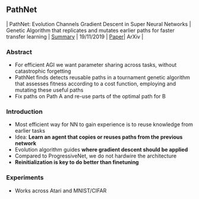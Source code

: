 ## PathNet
| PathNet: Evolution Channels Gradient Descent in Super Neural Networks | Genetic Algorithm that replicates and mutates earlier paths for faster transfer learning | [Summary](./paper-summary/deep-rl/pathnet.md) | 19/11/2019 | [Paper](https://arxiv.org/pdf/1701.08734.pdf)| ArXiv | 

### Abstract 
- For efficient AGI we want parameter sharing across tasks, without catastrophic forgetting
- PathNet finds detects reusable paths in a tournament genetic algorithm that assesses fitness according to a cost function, employing and mutating these useful paths 
- Fix paths on Path A and re-use parts of the optimal path for B

### Introduction
- Most efficient way for NN to gain experience is to reuse knowledge from earlier tasks
- Idea: **Learn an agent that copies or reuses paths from the previous network**
- Evolution algorithm guides **where gradient descent should be applied**
- Compared to ProgressiveNet, we do not hardwire the architecture
- **Reinitialization is key to do better than finetuning**
### Experiments
- Works across Atari and MNIST/CIFAR






